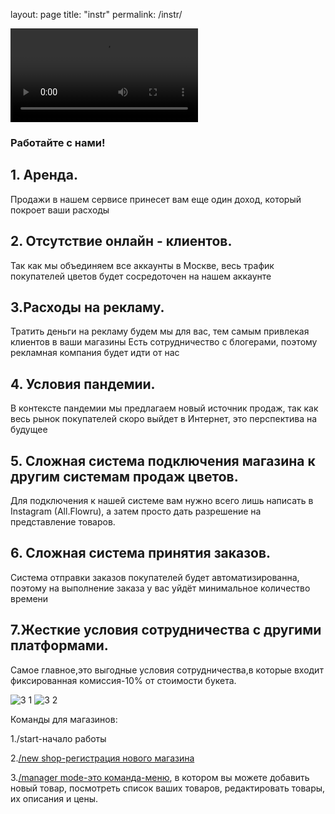 layout: page
title: "instr"
permalink: /instr/


![](https://user-images.githubusercontent.com/75023691/115145637-35cc9480-a05b-11eb-8491-d2482a86a5d7.MP4)




###  Работайте с нами!

## 1. Аренда.
Продажи в нашем сервисе принесет вам еще один доход, который покроет ваши расходы

## 2. Отсутствие онлайн - клиентов.
Так как мы объединяем все аккаунты в Москве, весь трафик покупателей цветов будет сосредоточен на нашем аккаунте

## 3.Расходы на рекламу.
Тратить деньги на рекламу будем мы для вас, тем самым привлекая клиентов в ваши магазины Есть сотрудничество с блогерами, поэтому рекламная компания будет идти от нас

## 4. Условия пандемии.
В контексте пандемии мы предлагаем новый источник продаж, так как весь рынок покупателей скоро выйдет в Интернет, это перспектива на будущее

## 5. Сложная система подключения магазина к другим системам продаж цветов.
Для подключения к нашей системе вам нужно всего лишь написать в Instagram (All.Flowru), а затем просто дать разрешение на представление товаров.

## 6. Сложная система принятия заказов.
Система отправки заказов покупателей будет автоматизированна, поэтому на выполнение заказа у вас уйдёт минимальное количество времени

## 7.Жесткие условия сотрудничества с другими платформами.
Самое главное,это выгодные условия сотрудничества,в которые входит фиксированная комиссия-10% от стоимости букета.

![3 1](https://user-images.githubusercontent.com/75023691/115142248-6acfeb80-a049-11eb-8c82-f83c733866d2.jpeg)
![3 2](https://user-images.githubusercontent.com/75023691/115142255-702d3600-a049-11eb-8fe0-39bd02332438.jpeg)


Команды для магазинов:

1./start-начало работы

2.[/new shop-регистрация нового магазина](https://user-images.githubusercontent.com/75023691/115142363-124d1e00-a04a-11eb-89df-4b7bf40a6377.MP4 "new_shop")

3.[/manager mode-это команда-меню](https://user-images.githubusercontent.com/75023691/115142339-eaf65100-a049-11eb-9eec-783424fa7b36.mp4 "manager_mode"), в котором вы можете добавить новый товар, посмотреть список ваших товаров, редактировать товары, их описания и цены. 








